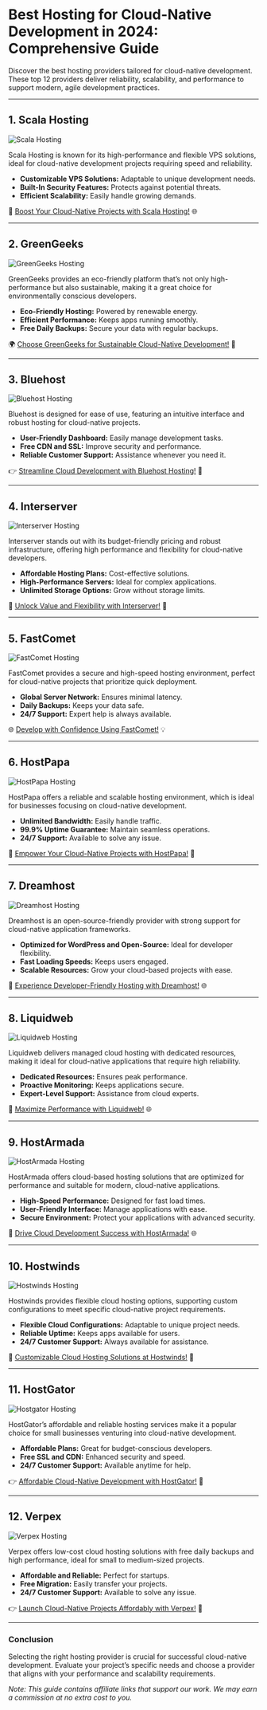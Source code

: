 # Best Hosting for Cloud-Native Development in 2024: Comprehensive Guide

Discover the best hosting providers tailored for cloud-native development. These top 12 providers deliver reliability, scalability, and performance to support modern, agile development practices.

---

## 1. Scala Hosting

![Scala Hosting](https://i.imgur.com/uJ5JIK3.png "Scala Web Hosting")

Scala Hosting is known for its high-performance and flexible VPS solutions, ideal for cloud-native development projects requiring speed and reliability.

- **Customizable VPS Solutions:** Adaptable to unique development needs.
- **Built-In Security Features:** Protects against potential threats.
- **Efficient Scalability:** Easily handle growing demands.

🚀 [Boost Your Cloud-Native Projects with Scala Hosting!](https://snipitx.com/scala-jy) 🌐

---

## 2. GreenGeeks

![GreenGeeks Hosting](https://i.imgur.com/eEwuntu.jpg "GreenGeeks Hosting")

GreenGeeks provides an eco-friendly platform that’s not only high-performance but also sustainable, making it a great choice for environmentally conscious developers.

- **Eco-Friendly Hosting:** Powered by renewable energy.
- **Efficient Performance:** Keeps apps running smoothly.
- **Free Daily Backups:** Secure your data with regular backups.

🌍 [Choose GreenGeeks for Sustainable Cloud-Native Development!](https://snipitx.com/greengeeks-jy) 🌱

---

## 3. Bluehost

![Bluehost Hosting](https://i.imgur.com/PasFF9E.jpeg "Bluehost Hosting")

Bluehost is designed for ease of use, featuring an intuitive interface and robust hosting for cloud-native projects.

- **User-Friendly Dashboard:** Easily manage development tasks.
- **Free CDN and SSL:** Improve security and performance.
- **Reliable Customer Support:** Assistance whenever you need it.

👉 [Streamline Cloud Development with Bluehost Hosting!](https://snipitx.com/bluehost-jy) 🚀

---

## 4. Interserver

![Interserver Hosting](https://i.imgur.com/OM5dOEW.jpeg "Interserver Hosting")

Interserver stands out with its budget-friendly pricing and robust infrastructure, offering high performance and flexibility for cloud-native developers.

- **Affordable Hosting Plans:** Cost-effective solutions.
- **High-Performance Servers:** Ideal for complex applications.
- **Unlimited Storage Options:** Grow without storage limits.

💸 [Unlock Value and Flexibility with Interserver!](https://snipitx.com/interserver-jy) 💼

---

## 5. FastComet

![FastComet Hosting](https://i.imgur.com/7qgXuWp.png "FastComet Hosting")

FastComet provides a secure and high-speed hosting environment, perfect for cloud-native projects that prioritize quick deployment.

- **Global Server Network:** Ensures minimal latency.
- **Daily Backups:** Keeps your data safe.
- **24/7 Support:** Expert help is always available.

🌐 [Develop with Confidence Using FastComet!](https://snipitx.com/fastcomet-jy) 💡

---

## 6. HostPapa

![HostPapa Hosting](https://i.imgur.com/ouDTkvl.jpeg "HostPapa Hosting")

HostPapa offers a reliable and scalable hosting environment, which is ideal for businesses focusing on cloud-native development.

- **Unlimited Bandwidth:** Easily handle traffic.
- **99.9% Uptime Guarantee:** Maintain seamless operations.
- **24/7 Support:** Available to solve any issue.

🌈 [Empower Your Cloud-Native Projects with HostPapa!](https://snipitx.com/hostpapa-jy) 🚀

---

## 7. Dreamhost

![Dreamhost Hosting](https://i.imgur.com/rXIg8ip.jpeg "Dreamhost Hosting")

Dreamhost is an open-source-friendly provider with strong support for cloud-native application frameworks.

- **Optimized for WordPress and Open-Source:** Ideal for developer flexibility.
- **Fast Loading Speeds:** Keeps users engaged.
- **Scalable Resources:** Grow your cloud-based projects with ease.

🚀 [Experience Developer-Friendly Hosting with Dreamhost!](https://snipitx.com/dreamhost-jy) 🌐

---

## 8. Liquidweb

![Liquidweb Hosting](https://i.imgur.com/4IvT9SC.jpeg "Liquidweb Hosting")

Liquidweb delivers managed cloud hosting with dedicated resources, making it ideal for cloud-native applications that require high reliability.

- **Dedicated Resources:** Ensures peak performance.
- **Proactive Monitoring:** Keeps applications secure.
- **Expert-Level Support:** Assistance from cloud experts.

🚀 [Maximize Performance with Liquidweb!](https://snipitx.com/liquidweb-jy) 🌐

---

## 9. HostArmada

![HostArmada Hosting](https://i.imgur.com/KFbdf3o.jpeg "HostArmada Hosting")

HostArmada offers cloud-based hosting solutions that are optimized for performance and suitable for modern, cloud-native applications.

- **High-Speed Performance:** Designed for fast load times.
- **User-Friendly Interface:** Manage applications with ease.
- **Secure Environment:** Protect your applications with advanced security.

🚀 [Drive Cloud Development Success with HostArmada!](https://snipitx.com/hostarmada-jy) 🌐

---

## 10. Hostwinds

![Hostwinds Hosting](https://i.imgur.com/53aSNXx.jpeg "Hostwinds Hosting")

Hostwinds provides flexible cloud hosting options, supporting custom configurations to meet specific cloud-native project requirements.

- **Flexible Cloud Configurations:** Adaptable to unique project needs.
- **Reliable Uptime:** Keeps apps available for users.
- **24/7 Customer Support:** Always available for assistance.

🌟 [Customizable Cloud Hosting Solutions at Hostwinds!](https://snipitx.com/hostwinds-jy) 🚀

---

## 11. HostGator

![Hostgator Hosting](https://i.imgur.com/BcVkH57.jpeg "Hostgator Hosting")

HostGator’s affordable and reliable hosting services make it a popular choice for small businesses venturing into cloud-native development.

- **Affordable Plans:** Great for budget-conscious developers.
- **Free SSL and CDN:** Enhanced security and speed.
- **24/7 Customer Support:** Available anytime for help.

👉 [Affordable Cloud-Native Development with HostGator!](https://snipitx.com/hostgator-jy) 💼

---

## 12. Verpex

![Verpex Hosting](https://i.imgur.com/6x5LhiS.jpeg "Verpex Hosting")

Verpex offers low-cost cloud hosting solutions with free daily backups and high performance, ideal for small to medium-sized projects.

- **Affordable and Reliable:** Perfect for startups.
- **Free Migration:** Easily transfer your projects.
- **24/7 Customer Support:** Available to solve any issue.

👉 [Launch Cloud-Native Projects Affordably with Verpex!](https://snipitx.com/verpex-jy) 🚀

---

### Conclusion

Selecting the right hosting provider is crucial for successful cloud-native development. Evaluate your project’s specific needs and choose a provider that aligns with your performance and scalability requirements.

*Note: This guide contains affiliate links that support our work. We may earn a commission at no extra cost to you.*
